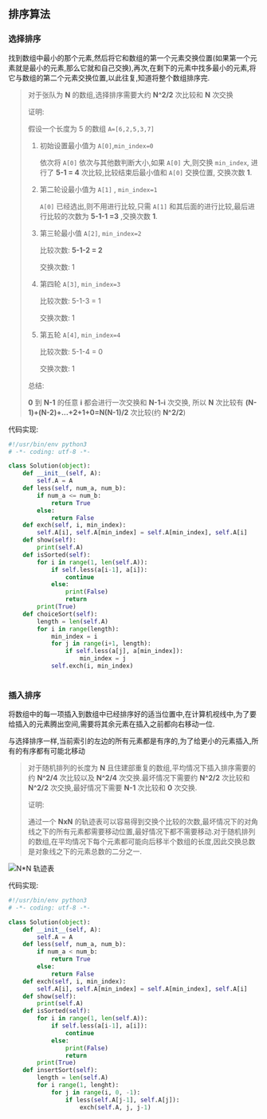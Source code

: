 ## 排序算法

### 选择排序 

找到数组中最小的那个元素,然后将它和数组的第一个元素交换位置(如果第一个元素就是最小的元素,那么它就和自己交换),再次,在剩下的元素中找多最小的元素,将它与数组的第二个元素交换位置,以此往复,知道将整个数组排序完.

> 对于张队为 **N** 的数组,选择排序需要大约 **N^2/2**  次比较和 **N** 次交换
>
> 证明:
>
> 假设一个长度为 5 的数组 `A=[6,2,5,3,7]`
>
> 1. 初始设置最小值为 `A[0]`,`min_index=0`
>
>    依次将 `A[0]` 依次与其他数判断大小,如果 `A[0]` 大,则交换 `min_index`, 进行了 **5-1 = 4** 次比较,比较结束后最小值和 `A[0]` 交换位置, 交换次数 **1**.
>
> 2. 第二轮设最小值为 `A[1]` , `min_index=1`
>
>    `A[0]` 已经选出,则不用进行比较,只需 `A[1]` 和其后面的进行比较,最后进行比较的次数为 **5-1-1 =3** ,交换次数 **1**.
>
> 3. 第三轮最小值 `A[2]`, `min_index=2`
>
>    比较次数: **5-1-2 = 2**
>
>    交换次数: 1
>
> 4. 第四轮 `A[3]`, `min_index=3`
>
>    比较次数: 5-1-3 = 1
>
>    交换次数: 1
>
> 5. 第五轮 `A[4]`, `min_index=4`
>
>    比较次数: 5-1-4 = 0
>
>    交换次数: 1
>
> 总结:
>
> **0** 到 **N-1** 的任意 **i** 都会进行一次交换和 **N-1-i** 次交换, 所以 **N** 次比较有 **(N-1)+(N-2)+...+2+1+0=N(N-1)/2** 次比较(约 **N^2/2**)



代码实现:

```python
#!/usr/bin/env python3
# -*- coding: utf-8 -*-

class Solution(object):
    def __init__(self, A):
        self.A = A
    def less(self, num_a, num_b):
        if num_a <= num_b:
            return True
        else:
            return False
    def exch(self, i, min_index):
        self.A[i], self.A[min_index] = self.A[min_index], self.A[i]
    def show(self):
        print(self.A)
    def isSorted(self):
        for i in range(1, len(self.A)):
            if self.less(a[i-1], a[i]):
                continue
            else:
                print(False)
                return
        print(True)
    def choiceSort(self):
        length = len(self.A)
        for i in range(length):
            min_index = i
            for j in range(i+1, length):
                if self.less(a[j], a[min_index]):
                    min_index = j
            self.exch(i, min_index)
            
```

### 插入排序

将数组中的每一项插入到数组中已经排序好的适当位置中,在计算机视线中,为了要给插入的元素腾出空间,需要将其余元素在插入之前都向右移动一位.

与选择排序一样,当前索引的左边的所有元素都是有序的,为了给更小的元素插入,所有的有序都有可能北移动

> 对于随机排列的长度为 **N** 且住建部重复的数组,平均情况下插入排序需要的约 **N^2/4** 次比较以及 **N^2/4** 次交换.最坏情况下需要约 **N^2/2** 次比较和 **N^2/2** 次交换,最好情况下需要 **N-1** 次比较和 **0** 次交换.
>
> 证明:
>
> 通过一个 **NxN** 的轨迹表可以容易得到交换个比较的次数,最坏情况下的对角线之下的所有元素都需要移动位置,最好情况下都不需要移动.对于随机排列的数组,在平均情况下每个元素都可能向后移半个数组的长度,因此交换总数是对象线之下的元素总数的二分之一.

![N*N 轨迹表](C:\Users\Dxigui\OneDrive\插入排序.PNG)



代码实现:

```python
#!/usr/bin/env python3
# -*- coding: utf-8 -*-

class Solution(object):
    def __init__(self, A):
        self.A = A
    def less(self, num_a, num_b):
        if num_a < num_b:
            return True
        else:
            return False
    def exch(self, i, min_index):
        self.A[i], self.A[min_index] = self.A[min_index], self.A[i]
    def show(self):
        print(self.A)
    def isSorted(self):
        for i in range(1, len(self.A)):
            if self.less(a[i-1], a[i]):
                continue
            else:
                print(False)
                return
        print(True)
    def insertSort(self):
        length = len(self.A)
        for i range(1, lenght):
            for j in range(i, 0, -1):
                if less(self.A[j-1], self.A[j]):
                    exch(self.A, j, j-1)
```

